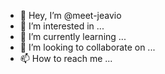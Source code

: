 - 👋 Hey, I’m @meet-jeavio
- 👀 I’m interested in ...
- 🌱 I’m currently learning ...
- 💞️ I’m looking to collaborate on ...
- 📫 How to reach me ...

<!---
meet-jeavio/meet-jeavio is a ✨ special ✨ repository because its `README.md` (this file) appears on your GitHub profile.
You can click the Preview link to take a look at your changes.
--->

